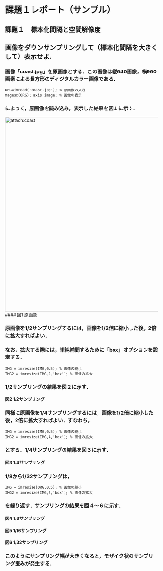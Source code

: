 # 課題１レポート（サンプル）
## 課題１　標本化間隔と空間解像度
## 画像をダウンサンプリングして（標本化間隔を大きくして）表示せよ.

### 画像「coast.jpg」を原画像とする．この画像は縦640画像，横960画素による長方形のディジタルカラー画像である．

~~~
ORG=imread('coast.jpg'); % 原画像の入力
magesc(ORG); axis image; % 画像の表示
~~~

### によって，原画像を読み込み，表示した結果を図１に示す．
<img src="attach:coast.jpg" alt="attach:coast" title="attach:coast" width="960" height="640">
#### 図1 原画像

### 原画像を1/2サンプリングするには，画像を1/2倍に縮小した後，2倍に拡大すればよい．
### なお，拡大する際には，単純補間するために「box」オプションを設定する．
~~~
IMG = imresize(IMG,0.5); % 画像の縮小
IMG2 = imresize(IMG,2,'box'); % 画像の拡大
~~~
### 1/2サンプリングの結果を図２に示す．

#### 図2 1/2サンプリング

### 同様に原画像を1/4サンプリングするには，画像を1/2倍に縮小した後，2倍に拡大すればよい．すなわち，
~~~
IMG = imresize(IMG,0.5); % 画像の縮小
IMG2 = imresize(IMG,4,'box'); % 画像の拡大
~~~~
### とする．1/4サンプリングの結果を図３に示す．

#### 図3 1/4サンプリング

### 1/8から1/32サンプリングは，
~~~
IMG = imresize(ORG,0.5); % 画像の縮小
IMG2 = imresize(IMG,2,'box'); % 画像の拡大
~~~
### を繰り返す．サンプリングの結果を図４～６に示す．


#### 図4 1/8サンプリング


#### 図5 1/16サンプリング


#### 図6 1/32サンプリング

### このようにサンプリング幅が大きくなると，モザイク状のサンプリング歪みが発生する．
